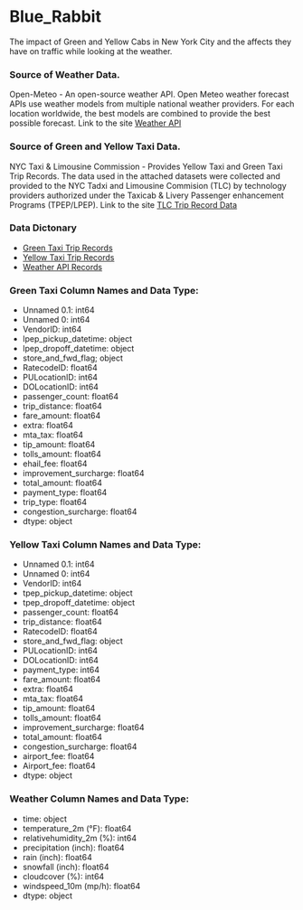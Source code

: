 # **Blue_Rabbit**
<!-- Impact of the Green and Yellow Cab in New York City On New York City Traffic while looking at the weather. -->

The impact of Green and Yellow Cabs in New York City and the affects they have on traffic while looking at the weather.

### **Source of Weather Data.**
Open-Meteo - An open-source weather API.
Open Meteo weather forecast APIs use weather models from multiple national weather providers. For each location worldwide, the best models are combined to provide the best possible forecast.
Link to the site [Weather API](https://open-meteo.com/)


### **Source of Green and Yellow Taxi Data.**
NYC Taxi & Limousine Commission - Provides Yellow Taxi and Green Taxi Trip Records.
The data used in the attached datasets were collected and provided to the NYC Tadxi and Limousine Commision (TLC) by technology providers authorized under the Taxicab & Livery Passenger enhancement Programs (TPEP/LPEP).
Link to the site [TLC Trip Record Data](https://www.nyc.gov/site/tlc/about/tlc-trip-record-data.page)

### **Data Dictonary**
* [Green Taxi Trip Records](chrome-extension://efaidnbmnnnibpcajpcglclefindmkaj/https://www.nyc.gov/assets/tlc/downloads/pdf/data_dictionary_trip_records_green.pdf)
* [Yellow Taxi Trip Records](chrome-extension://efaidnbmnnnibpcajpcglclefindmkaj/https://www.nyc.gov/assets/tlc/downloads/pdf/data_dictionary_trip_records_yellow.pdf)
* [Weather API Records](https://open-meteo.com/en/docs)



### **Green Taxi Column Names and Data Type:**
* Unnamed 0.1:                int64
* Unnamed 0:                  int64
* VendorID:                   int64
* lpep_pickup_datetime:     object
* lpep_dropoff_datetime:    object
* store_and_fwd_flag;        object
* RatecodeID:               float64
* PULocationID:               int64
* DOLocationID:               int64
* passenger_count:          float64
* trip_distance:            float64
* fare_amount:              float64
* extra:                    float64
* mta_tax:                  float64
* tip_amount:               float64
* tolls_amount:             float64
* ehail_fee:                float64
* improvement_surcharge:    float64
* total_amount:             float64
* payment_type:             float64
* trip_type:                float64
* congestion_surcharge:     float64
* dtype:                    object


### **Yellow Taxi Column Names and Data Type:**
* Unnamed 0.1:               int64
* Unnamed 0:                 int64
* VendorID:                   int64
* tpep_pickup_datetime:      object
* tpep_dropoff_datetime:     object
* passenger_count:          float64
* trip_distance:            float64
* RatecodeID:               float64
* store_and_fwd_flag:        object
* PULocationID:               int64
* DOLocationID:               int64
* payment_type:               int64
* fare_amount:              float64
* extra:                    float64
* mta_tax:                  float64
* tip_amount:               float64
* tolls_amount:             float64
* improvement_surcharge:    float64
* total_amount:             float64
* congestion_surcharge:     float64
* airport_fee:              float64
* Airport_fee:              float64
* dtype:                     object

### **Weather Column Names and Data Type:**
* time:                        object
* temperature_2m (°F):        float64
* relativehumidity_2m (%):      int64
* precipitation (inch):       float64
* rain (inch):                float64
* snowfall (inch):            float64
* cloudcover (%):               int64
* windspeed_10m (mp/h):       float64
* dtype:                       object


